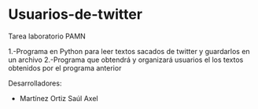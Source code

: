# Usuarios-de-twitter
Tarea laboratorio PAMN

1.-Programa en Python para leer textos sacados de twitter y guardarlos en un archivo
2.-Programa que obtendrá y organizará usuarios el los textos obtenidos por el 
  programa anterior
  
Desarrolladores: 
  - Martínez Ortiz Saúl Axel
